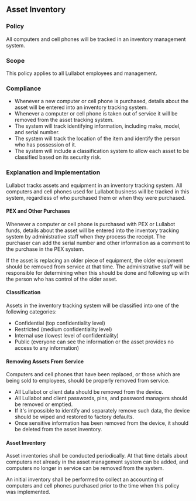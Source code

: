 ## Asset Inventory

### Policy
All computers and cell phones will be tracked in an inventory management system. 

### Scope
This policy applies to all Lullabot employees and management.

### Compliance
- Whenever a new computer or cell phone is purchased, details about the asset will be entered into an inventory tracking system.
- Whenever a computer or cell phone is taken out of service it will be removed from the asset tracking system.
- The system will track identifying information, including make, model, and serial number.
- The system will track the location of the item and identify the person who has possession of it.
- The system will include a classification system to allow each asset to be classified based on its security risk.

### Explanation and Implementation
Lullabot tracks assets and equipment in an inventory tracking system. All computers and cell phones used for Lullabot business will be tracked in this system, regardless of who purchased them or when they were purchased. 

#### PEX and Other Purchases
Whenever a computer or cell phone is purchased with PEX or Lullabot funds, details about the asset will be entered into the inventory tracking system by administrative staff when they process the receipt. The purchaser can add the serial number and other information as a comment to the purchase in the PEX system. 

If the asset is replacing an older piece of equipment, the older equipment should be removed from service at that time. The administrative staff will be responsible for determining when this should be done and following up with the person who has control of the older asset.

#### Classification
Assets in the inventory tracking system will be classified into one of the following categories:

- Confidential (top confidentiality level)
- Restricted (medium confidentiality level)
- Internal use (lowest level of confidentiality)
- Public (everyone can see the information or the asset provides no access to any information)

#### Removing Assets From Service
Computers and cell phones that have been replaced, or those which are being sold to employees, should be properly removed from service.

- All Lullabot or client data should be removed from the device.
- All Lullabot and client passwords, pins, and password managers should be removed or emptied.
- If it's impossible to identify and separately remove such data, the device should be wiped and restored to factory defaults.
- Once sensitive information has been removed from the device, it should be deleted from the asset inventory.

#### Asset Inventory
Asset inventories shall be conducted periodically. At that time details about computers not already in the asset management system can be added, and computers no longer in service can be removed from the system.

An initial inventory shall be performed to collect an accounting of computers and cell phones purchased prior to the time when this policy was implemented.
